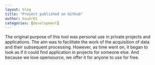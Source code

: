 ```yaml
---
layout: blog
title: "Project published on Github"
author: bauer01
categories: [development]
---
```


The original purpose of this tool was personal use in private projects and applications. The aim was to facilitate the work of the acquisition of data and their subsequent processing. However, as time went on, it began to look as if it could find application in projects for someone else. And because we love opensource, we offer it for anyone to use for free.